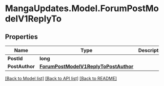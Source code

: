 # MangaUpdates.Model.ForumPostModelV1ReplyTo

## Properties

Name | Type | Description | Notes
------------ | ------------- | ------------- | -------------
**PostId** | **long** |  | [optional] 
**PostAuthor** | [**ForumPostModelV1ReplyToPostAuthor**](ForumPostModelV1ReplyToPostAuthor.md) |  | [optional] 

[[Back to Model list]](../README.md#documentation-for-models) [[Back to API list]](../README.md#documentation-for-api-endpoints) [[Back to README]](../README.md)

